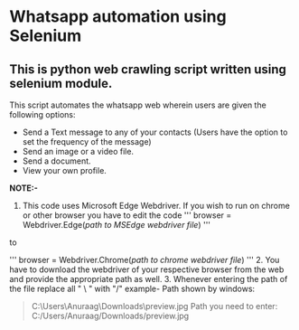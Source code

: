 # Whatsapp automation using Selenium



 

## This is python web crawling script written using selenium module.

This script automates the whatsapp web wherein users are given the following options:

- Send a Text message to any of your contacts (Users have the option to set the frequency of the message)
- Send an image or a video file.
- Send a document.
- View your own profile.

**NOTE:-**
1. This code uses Microsoft Edge Webdriver. If you wish to run on chrome or other browser you have to edit the code 
'''
browser = Webdriver.Edge(*path to MSEdge webdriver file*)
'''

to

'''
browser = Webdriver.Chrome(*path to chrome webdriver file*)
'''
2. You have to download the webdriver of your respective browser from the web and provide the appropriate path as well.
3. Whenever entering the path of the file replace all " \ " with "/" 
example-
Path shown by windows:
> C:\Users\Anuraag\Downloads\preview.jpg
Path you need to enter:
> C:/Users/Anuraag/Downloads/preview.jpg
